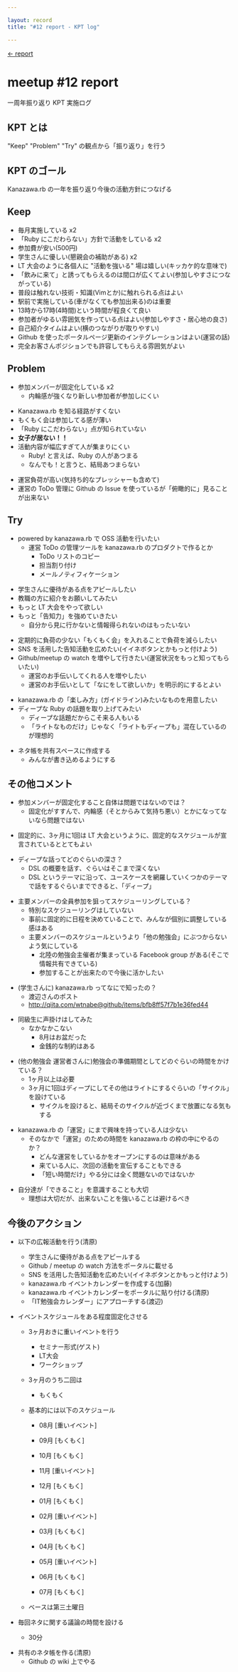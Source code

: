 ```yaml
---

layout: record
title: "#12 report - KPT log"

---
```


<p> <a href="./report.html">← report</a></p>

meetup #12 report
==================

一周年振り返り KPT 実施ログ

KPT とは
--------

"Keep" "Problem" "Try" の観点から「振り返り」を行う

KPT のゴール
------------

Kanazawa.rb の一年を振り返り今後の活動方針につなげる

Keep
----

-   毎月実施している x2
-   「Ruby にこだわらない」方針で活動をしている x2
-   参加費が安い(500円)
-   学生さんに優しい(懇親会の補助がある) x2
-   LT 大会のように各個人に "活動を強いる"
    場は嬉しい(キッカケ的な意味で)
-   「飲みに来て」と誘ってもらえるのは間口が広くてよい(参加しやすさにつながっている)
-   普段は触れない技術・知識(Vimとか)に触れられる点はよい
-   駅前で実施している(車がなくても参加出来る)のは重要
-   13時から17時(4時間)という時間が程良くて良い
-   参加者がゆるい雰囲気を作っている点はよい(参加しやすさ・居心地の良さ)
-   自己紹介タイムはよい(横のつながりが取りやすい)
-   Github
    を使ったポータルページ更新のインテグレーションはよい(運営の話)
-   完全お客さんポジションでも許容してもらえる雰囲気がよい

Problem
-------

-   参加メンバーが固定化している x2
    -   内輪感が強くなり新しい参加者が参加しにくい

<!-- -->

-   Kanazawa.rb を知る経路がすくない
-   もくもく会は参加してる感が薄い
-   「Ruby にこだわらない」点が知られていない
-   **女子が居ない！！**
-   活動内容が幅広すぎて人が集まりにくい
    -   Ruby! と言えば、Ruby の人があつまる
    -   なんでも！と言うと、結局あつまらない

<!-- -->

-   運営負荷が高い(気持ち的なプレッシャーも含めて)
-   運営の ToDo 管理に Github の Issue
    を使っているが「俯瞰的に」見ることが出来ない

Try
---

-   powered by kanazawa.rb で OSS 活動を行いたい
    -   運営 ToDo の管理ツールを kanazawa.rb のプロダクトで作るとか
        -   ToDo リストのコピー
        -   担当割り付け
        -   メールノティフィケーション

<!-- -->

-   学生さんに優待がある点をアピールしたい
-   教職の方に紹介をお願いしてみたい
-   もっと LT 大会をやって欲しい
-   もっと「告知力」を強めていきたい
    -   自分から見に行かないと情報得られないのはもったいない

<!-- -->

-   定期的に負荷の少ない「もくもく会」を入れることで負荷を減らしたい
-   SNS を活用した告知活動を広めたい(イイネボタンとかもっと付けよう)
-   Github/meetup の watch
    を増やして行きたい(運営状況をもっと知ってもらいたい)
    -   運営のお手伝いしてくれる人を増やしたい
    -   運営のお手伝いとして「なにをして欲しいか」を明示的にするとよい

<!-- -->

-   kanazawa.rb の「楽しみ方」(ガイドライン)みたいなものを用意したい
-   ディープな Ruby の話題を取り上げてみたい
    -   ディープな話題だからこそ来る人もいる
    -   「ライトなものだけ」じゃなく「ライトもディープも」混在しているのが理想的

<!-- -->

-   ネタ帳を共有スペースに作成する
    -   みんなが書き込めるようにする

その他コメント
--------------

-   参加メンバーが固定化すること自体は問題ではないのでは？
    -   固定化がすすんで、内輪感（そとからみて気持ち悪い）とかになってないなら問題ではない

<!-- -->

-   固定的に、3ヶ月に1回は LT
    大会というように、固定的なスケジュールが宣言されているととてもよい

<!-- -->

-   ディープな話ってどのぐらいの深さ？
    -   DSL の概要を話す、ぐらいはそこまで深くない
    -   DSL
        というテーマに沿って、ユースケースを網羅していくつかのテーマで話をするぐらいまでできると、「ディープ」

<!-- -->

-   主要メンバーの全員参加を狙ってスケジューリングしている？
    -   特別なスケジューリングはしていない
    -   事前に固定的に日程を決めていることで、みんなが個別に調整している感はある
    -   主要メンバーのスケジュールというより「他の勉強会」にぶつからないよう気にしている
        -   北陸の勉強会主催者が集まっている Facebook group
            がある(そこで情報共有できている)
        -   参加することが出来たので今後に活かしたい

<!-- -->

-   (学生さんに) kanazawa.rb ってなにで知ったの？
    -   渡辺さんのポスト
    -   http://qiita.com/wtnabe@github/items/bfb8ff57f7b1e36fed44

<!-- -->

-   同級生に声掛けはしてみた
    -   なかなかこない
        -   8月はお盆だった
        -   金銭的な制約はある

<!-- -->

-   (他の勉強会
    運営者さんに)勉強会の準備期間としてどのぐらいの時間をかけている？
    -   1ヶ月以上は必要
    -   3ヶ月に1回はディープにしてその他はライトにするぐらいの「サイクル」を設けている
        -   サイクルを設けると、結局そのサイクルが近づくまで放置になる気もする

<!-- -->

-   kanazawa.rb の「運営」にまで興味を持っている人は少ない
    -   そのなかで「運営」のための時間を kanazawa.rb
        の枠の中にやるのか？
        -   どんな運営をしているかをオープンにするのは意味がある
        -   来ている人に、次回の活動を宣伝することもできる
        -   「短い時間だけ」やる分には全く問題ないのではないか

<!-- -->

-   自分達が「できること」を意識することも大切
    -   理想は大切だが、出来ないことを強いることは避けるべき

今後のアクション
----------------

-   以下の広報活動を行う(清原)
    -   学生さんに優待がある点をアピールする
    -   Github / meetup の watch 方法をポータルに載せる
    -   SNS を活用した告知活動を広めたい(イイネボタンとかもっと付けよう)
    -   kanazawa.rb イベントカレンダーを作成する(加藤)
    -   kanazawa.rb イベントカレンダーをポータルに貼り付ける(清原)
    -   「IT勉強会カレンダー」にアプローチする(渡辺)

-   イベントスケジュールをある程度固定化させる
    -   3ヶ月おきに重いイベントを行う
        -   セミナー形式(ゲスト)
        -   LT大会
        -   ワークショップ

    -   3ヶ月のうち二回は
        -   もくもく

    -   基本的には以下のスケジュール

        -   08月 [重いイベント]

        -   09月 [もくもく]

        -   10月 [もくもく]

        -   11月 [重いイベント]

        -   12月 [もくもく]

        -   01月 [もくもく]

        -   02月 [重いイベント]

        -   03月 [もくもく]

        -   04月 [もくもく]

        -   05月 [重いイベント]

        -   06月 [もくもく]

        -   07月 [もくもく]

    -   ベースは第三土曜日

-   毎回ネタに関する議論の時間を設ける
    -   30分

<!-- -->

-   共有のネタ帳を作る(清原)
    -   Github の wiki 上でやる

